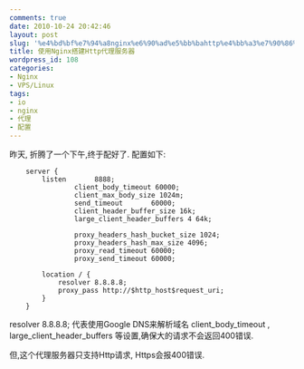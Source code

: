 ```yaml
---
comments: true
date: 2010-10-24 20:42:46
layout: post
slug: '%e4%bd%bf%e7%94%a8nginx%e6%90%ad%e5%bb%bahttp%e4%bb%a3%e7%90%86%e6%9c%8d%e5%8a%a1%e5%99%a8'
title: 使用Nginx搭建Http代理服务器
wordpress_id: 108
categories:
- Nginx
- VPS/Linux
tags:
- io
- nginx
- 代理
- 配置
---
```


昨天, 折腾了一个下午,终于配好了.
配置如下:

    
    
        server {
            listen       8888;
                    client_body_timeout 60000;
                    client_max_body_size 1024m;
                    send_timeout       60000;
                    client_header_buffer_size 16k;
                    large_client_header_buffers 4 64k;
    
                    proxy_headers_hash_bucket_size 1024;
                    proxy_headers_hash_max_size 4096;
                    proxy_read_timeout 60000;
                    proxy_send_timeout 60000;
                    
            location / {
                resolver 8.8.8.8;
                proxy_pass http://$http_host$request_uri;
            }
        }
    


resolver 8.8.8.8; 代表使用Google DNS来解析域名
client_body_timeout , large_client_header_buffers 等设置,确保大的请求不会返回400错误.

但,这个代理服务器只支持Http请求, Https会报400错误.

